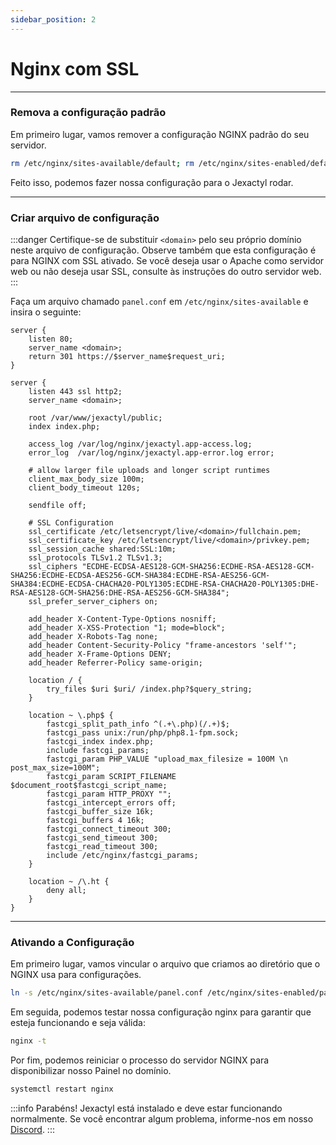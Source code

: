 ```yaml
---
sidebar_position: 2
---
```


# Nginx com SSL

***

### Remova a configuração padrão

Em primeiro lugar, vamos remover a configuração NGINX padrão do seu servidor.
```bash
rm /etc/nginx/sites-available/default; rm /etc/nginx/sites-enabled/default
```

Feito isso, podemos fazer nossa configuração para o Jexactyl rodar.

***

### Criar arquivo de configuração

:::danger
Certifique-se de substituir `<domain>` pelo seu próprio domínio neste arquivo de configuração.
Observe também que esta configuração é para NGINX com SSL ativado.
Se você deseja usar o Apache como servidor web ou não deseja usar SSL, consulte
às instruções do outro servidor web.
:::

Faça um arquivo chamado `panel.conf` em `/etc/nginx/sites-available` e insira o seguinte:

```nginx
server {
    listen 80;
    server_name <domain>;
    return 301 https://$server_name$request_uri;
}

server {
    listen 443 ssl http2;
    server_name <domain>;

    root /var/www/jexactyl/public;
    index index.php;

    access_log /var/log/nginx/jexactyl.app-access.log;
    error_log  /var/log/nginx/jexactyl.app-error.log error;

    # allow larger file uploads and longer script runtimes
    client_max_body_size 100m;
    client_body_timeout 120s;

    sendfile off;

    # SSL Configuration
    ssl_certificate /etc/letsencrypt/live/<domain>/fullchain.pem;
    ssl_certificate_key /etc/letsencrypt/live/<domain>/privkey.pem;
    ssl_session_cache shared:SSL:10m;
    ssl_protocols TLSv1.2 TLSv1.3;
    ssl_ciphers "ECDHE-ECDSA-AES128-GCM-SHA256:ECDHE-RSA-AES128-GCM-SHA256:ECDHE-ECDSA-AES256-GCM-SHA384:ECDHE-RSA-AES256-GCM-SHA384:ECDHE-ECDSA-CHACHA20-POLY1305:ECDHE-RSA-CHACHA20-POLY1305:DHE-RSA-AES128-GCM-SHA256:DHE-RSA-AES256-GCM-SHA384";
    ssl_prefer_server_ciphers on;

    add_header X-Content-Type-Options nosniff;
    add_header X-XSS-Protection "1; mode=block";
    add_header X-Robots-Tag none;
    add_header Content-Security-Policy "frame-ancestors 'self'";
    add_header X-Frame-Options DENY;
    add_header Referrer-Policy same-origin;

    location / {
        try_files $uri $uri/ /index.php?$query_string;
    }

    location ~ \.php$ {
        fastcgi_split_path_info ^(.+\.php)(/.+)$;
        fastcgi_pass unix:/run/php/php8.1-fpm.sock;
        fastcgi_index index.php;
        include fastcgi_params;
        fastcgi_param PHP_VALUE "upload_max_filesize = 100M \n post_max_size=100M";
        fastcgi_param SCRIPT_FILENAME $document_root$fastcgi_script_name;
        fastcgi_param HTTP_PROXY "";
        fastcgi_intercept_errors off;
        fastcgi_buffer_size 16k;
        fastcgi_buffers 4 16k;
        fastcgi_connect_timeout 300;
        fastcgi_send_timeout 300;
        fastcgi_read_timeout 300;
        include /etc/nginx/fastcgi_params;
    }

    location ~ /\.ht {
        deny all;
    }
}
```

***

### Ativando a Configuração

Em primeiro lugar, vamos vincular o arquivo que criamos ao diretório que o NGINX usa para configurações.
```bash
ln -s /etc/nginx/sites-available/panel.conf /etc/nginx/sites-enabled/panel.conf
```

Em seguida, podemos testar nossa configuração nginx para garantir que esteja funcionando e seja válida:
```bash
nginx -t
```

Por fim, podemos reiniciar o processo do servidor NGINX para disponibilizar nosso Painel no domínio.
```bash
systemctl restart nginx
```

:::info
Parabéns! Jexactyl está instalado e deve estar funcionando normalmente.
Se você encontrar algum problema, informe-nos em nosso [Discord](https://discord.gg/8r7n7mU33R).
:::

